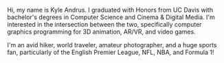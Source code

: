 Hi, my name is Kyle Andrus. I graduated with Honors from UC Davis with bachelor's degrees in Computer Science and Cinema & Digital Media. I'm interested in the intersection between the two, specifically computer graphics programming for 3D animation, AR/VR, and video games.

I'm an avid hiker, world traveler, amateur photographer, and a huge sports fan, particularly of the English Premier League, NFL, NBA, and Formula 1!

<!---
kwandrus/kwandrus is a ✨ special ✨ repository because its `README.md` (this file) appears on your GitHub profile.
You can click the Preview link to take a look at your changes.
--->
